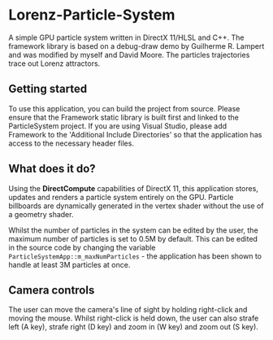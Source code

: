 # Lorenz-Particle-System
A simple GPU particle system written in DirectX 11/HLSL and C++.
The framework library is based on a debug-draw demo by Guilherme R. Lampert and was modified by myself and David Moore.
The particles trajectories trace out Lorenz attractors.

<h2>Getting started</h2>
<p>To use this application, you can build the project from source. Please ensure that the Framework static library is built first 
and linked to the ParticleSystem project. If you are using Visual Studio, please add Framework to the 'Additional Include Directories' 
so that the application has access to the necessary header files.</p>

<h2>What does it do?</h2>
<p>Using the <b>DirectCompute</b> capabilities of DirectX 11, this application stores, updates and renders a particle system 
entirely on the GPU. Particle billboards are dynamically generated in the vertex shader without the use of a geometry shader.</p>

<p>Whilst the number of particles in the system can be edited by the user, the maximum number of particles is set to 0.5M by default.
This can be edited in the source code by changing the variable <code>ParticleSystemApp::m_maxNumParticles</code> - the application has been
shown to handle at least 3M particles at once.</p>

<h2>Camera controls</h2>
<p>The user can move the camera's line of sight by holding right-click and moving the mouse. Whilst right-click is held down, the user can also strafe left (A key), strafe right (D key) and zoom in (W key) and zoom out (S key).</p>

